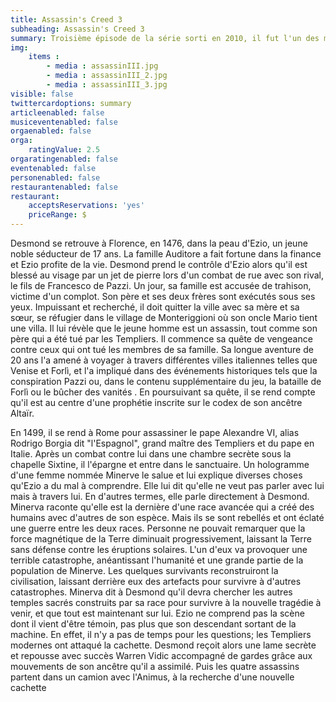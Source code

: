 ```yaml
---
title: Assassin's Creed 3
subheading: Assassin's Creed 3
summary: Troisième épisode de la série sorti en 2010, il fut l'un des meilleurs
img: 
    items :
        - media : assassinIII.jpg
        - media : assassinIII_2.jpg
        - media : assassinIII_3.jpg
visible: false
twittercardoptions: summary
articleenabled: false
musiceventenabled: false
orgaenabled: false
orga:
    ratingValue: 2.5
orgaratingenabled: false
eventenabled: false
personenabled: false
restaurantenabled: false
restaurant:
    acceptsReservations: 'yes'
    priceRange: $
---
```



Desmond se retrouve à Florence, en 1476, dans la peau d'Ezio, un jeune noble séducteur de 17 ans. La famille Auditore a fait fortune dans la finance et Ezio profite de la vie. Desmond prend le contrôle d'Ezio alors qu'il est blessé au visage par un jet de pierre lors d'un combat de rue avec son rival, le fils de Francesco de Pazzi. Un jour, sa famille est accusée de trahison, victime d'un complot. Son père et ses deux frères sont exécutés sous ses yeux. Impuissant et recherché, il doit quitter la ville avec sa mère et sa sœur, se réfugier dans le village de Monteriggioni où son oncle Mario tient une villa. Il lui révèle que le jeune homme est un assassin, tout comme son père qui a été tué par les Templiers. Il commence sa quête de vengeance contre ceux qui ont tué les membres de sa famille. Sa longue aventure de 20 ans l'a amené à voyager à travers différentes villes italiennes telles que Venise et Forlì, et l'a impliqué dans des événements historiques tels que la conspiration Pazzi ou, dans le contenu supplémentaire du jeu, la bataille de Forlì ou le bûcher des vanités . En poursuivant sa quête, il se rend compte qu'il est au centre d'une prophétie inscrite sur le codex de son ancêtre Altaïr.

En 1499, il se rend à Rome pour assassiner le pape Alexandre VI, alias Rodrigo Borgia dit "l'Espagnol", grand maître des Templiers et du pape en Italie. Après un combat contre lui dans une chambre secrète sous la chapelle Sixtine, il l'épargne et entre dans le sanctuaire. Un hologramme d'une femme nommée Minerve le salue et lui explique diverses choses qu'Ezio a du mal à comprendre. Elle lui dit qu'elle ne veut pas parler avec lui mais à travers lui. En d'autres termes, elle parle directement à Desmond. Minerva raconte qu'elle est la dernière d'une race avancée qui a créé des humains avec d'autres de son espèce. Mais ils se sont rebellés et ont éclaté une guerre entre les deux races. Personne ne pouvait remarquer que la force magnétique de la Terre diminuait progressivement, laissant la Terre sans défense contre les éruptions solaires. L'un d'eux va provoquer une terrible catastrophe, anéantissant l'humanité et une grande partie de la population de Minerve. Les quelques survivants reconstruiront la civilisation, laissant derrière eux des artefacts pour survivre à d'autres catastrophes. Minerva dit à Desmond qu'il devra chercher les autres temples sacrés construits par sa race pour survivre à la nouvelle tragédie à venir, et que tout est maintenant sur lui. Ezio ne comprend pas la scène dont il vient d'être témoin, pas plus que son descendant sortant de la machine. En effet, il n'y a pas de temps pour les questions; les Templiers modernes ont attaqué la cachette. Desmond reçoit alors une lame secrète et repousse avec succès Warren Vidic accompagné de gardes grâce aux mouvements de son ancêtre qu'il a assimilé. Puis les quatre assassins partent dans un camion avec l'Animus, à la recherche d'une nouvelle cachette